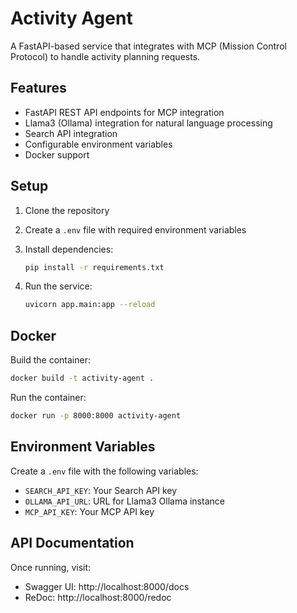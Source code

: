 # Activity Agent

A FastAPI-based service that integrates with MCP (Mission Control Protocol) to handle activity planning requests.

## Features

- FastAPI REST API endpoints for MCP integration
- Llama3 (Ollama) integration for natural language processing
- Search API integration
- Configurable environment variables
- Docker support

## Setup

1. Clone the repository
2. Create a `.env` file with required environment variables
3. Install dependencies:
   ```bash
   pip install -r requirements.txt
   ```

4. Run the service:
   ```bash
   uvicorn app.main:app --reload
   ```

## Docker

Build the container:
```bash
docker build -t activity-agent .
```

Run the container:
```bash
docker run -p 8000:8000 activity-agent
```

## Environment Variables

Create a `.env` file with the following variables:
- `SEARCH_API_KEY`: Your Search API key
- `OLLAMA_API_URL`: URL for Llama3 Ollama instance
- `MCP_API_KEY`: Your MCP API key

## API Documentation

Once running, visit:
- Swagger UI: http://localhost:8000/docs
- ReDoc: http://localhost:8000/redoc 